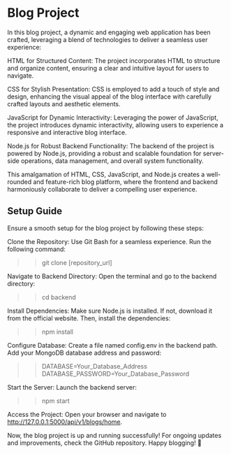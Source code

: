 # Blog Project 

In this blog project, a dynamic and engaging web application has been crafted, leveraging a blend of technologies to deliver a seamless user experience:

HTML for Structured Content:
The project incorporates HTML to structure and organize content, ensuring a clear and intuitive layout for users to navigate.

CSS for Stylish Presentation:
CSS is employed to add a touch of style and design, enhancing the visual appeal of the blog interface with carefully crafted layouts and aesthetic elements.

JavaScript for Dynamic Interactivity:
Leveraging the power of JavaScript, the project introduces dynamic interactivity, allowing users to experience a responsive and interactive blog interface.

Node.js for Robust Backend Functionality:
The backend of the project is powered by Node.js, providing a robust and scalable foundation for server-side operations, data management, and overall system functionality.

This amalgamation of HTML, CSS, JavaScript, and Node.js creates a well-rounded and feature-rich blog platform, where the frontend and backend harmoniously collaborate to deliver a compelling user experience.

## Setup Guide
Ensure a smooth setup for the blog project by following these steps:

Clone the Repository:
Use Git Bash for a seamless experience. Run the following command:
>> git clone [repository_url]

Navigate to Backend Directory:
Open the terminal and go to the backend directory:
>> cd backend

Install Dependencies:
Make sure Node.js is installed. If not, download it from the official website. Then, install the dependencies:
>> npm install

Configure Database:
Create a file named config.env in the backend path. Add your MongoDB database address and password:
>> DATABASE=Your_Database_Address
>> DATABASE_PASSWORD=Your_Database_Password

Start the Server:
Launch the backend server:
>> npm start

Access the Project:
Open your browser and navigate to http://127.0.0.1:5000/api/v1/blogs/home.

Now, the blog project is up and running successfully! For ongoing updates and improvements, check the GitHub repository. Happy blogging! 🚀
